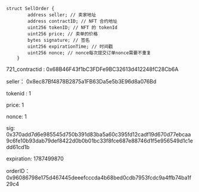 ```
struct SellOrder {
        address seller; // 卖家地址
        address contractID; // NFT 合约地址
        uint256 tokenID; // NFT 的 tokenId
        uint256 price; // 卖单的价格
        bytes signature; // 签名
        uint256 expirationTime; // 时间戳
        uint256 nonce; // nonce每次提交订单nonce需要不重复
    }
```

721_contractid :       0x68B46F43f1bC3FDFe9BC32613d412248fC28Cb6A  

seller： 0x8ec87Bf4878B2875a1FB63Da5e5b3E96d8a076Bd 

tokenid : 1

price: 1

nonce: 1

sig:  0x370add7d6e985545d750b391d83ba5a60c395fd12cadf19d670d77ebcaa9c6fe10b93dab79def8422d0b0b01bc33f8fce687e88746d1f5e956549d1c1edd61cd1b            

expiration: 1787499870

orderID：  0x96086798e175d467445deeefcccda4b68bed0cdb7953fcdc9a4ffb74ba1f29c4 